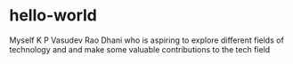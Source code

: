 # hello-world<br>
Myself K P Vasudev Rao Dhani who is aspiring to explore different fields of technology and and make some valuable contributions to the tech field

